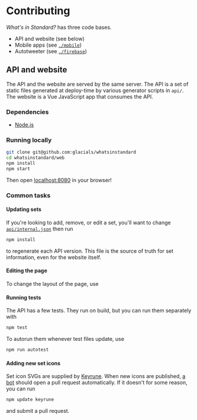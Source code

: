 # Contributing

_What's in Standard?_ has three code bases.

- API and website (see below)
- Mobile apps (see [`./mobile`](./mobile))
- Autotweeter (see [`./firebase`](./firebase))

## API and website

The API and the website are served by the same server. The API is a set of static files
generated at deploy-time by various generator scripts in `api/`. The website is a Vue
JavaScript app that consumes the API.

### Dependencies

- [Node.js][node]

[node]: https://nodejs.org/

### Running locally

```sh
git clone git@github.com:glacials/whatsinstandard
cd whatsinstandard/web
npm install
npm start
```

Then open [localhost:8080][localhost] in your browser!

[localhost]: http://localhost:8080

### Common tasks

#### Updating sets

If you're looking to add, remove, or edit a set, you'll want to change
[`api/internal.json`][api-internal] then run

```sh
npm install
```

to regenerate each API version. This file is the source of truth for set information,
even for the website itself.

[api-internal]: api/internal.json

#### Editing the page

To change the layout of the page, use 

#### Running tests

The API has a few tests. They run on build, but you can run them separately with

```sh
npm test
```

To autorun them whenever test files update, use

```sh
npm run autotest
```

#### Adding new set icons

Set icon SVGs are supplied by [Keyrune][keyrune]. When new icons are published, [a
bot][dependabot] should open a pull request automatically. If it doesn't for some
reason, you can run

```sh
npm update keyrune
```

and submit a pull request.

[dependabot]: .github/dependabot.yml
[keyrune]: https://github.com/andrewgioia/keyrune
